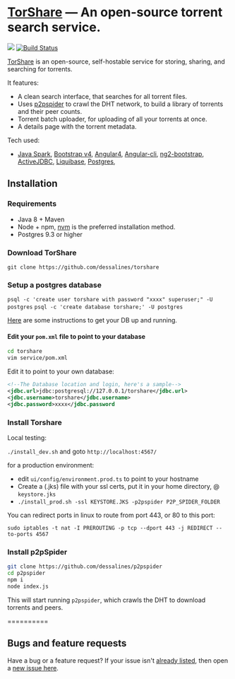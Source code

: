 [TorShare](http://torshare.ml) &mdash; An open-source torrent search service. 
==========
![](http://img.shields.io/version/0.0.1.png?color=green)
[![Build Status](https://travis-ci.org/dessalines/torshare.svg?branch=master)](https://travis-ci.org/dessalines/torshare)

<!---
	Torshare: an open-source torrent caching service.
-->

[TorShare](http://torshare.ml) is an open-source, self-hostable service for storing, sharing, and searching for torrents.

It features:
- A clean search interface, that searches for all torrent files. 
- Uses [p2pspider](https://github.com/fanpei91/p2pspider) to crawl the DHT network, to build a library of torrents and their peer counts. 
- Torrent batch uploader, for uploading of all your torrents at once.
- A details page with the torrent metadata.


Tech used:
- [Java Spark](https://github.com/perwendel/spark), [Bootstrap v4](https://github.com/twbs/bootstrap), [Angular4](https://github.com/angular/angular), [Angular-cli](https://github.com/angular/angular-cli), [ng2-bootstrap](http://valor-software.com/ng2-bootstrap/), [ActiveJDBC](http://javalite.io/activejdbc), [Liquibase](http://www.liquibase.org/), [Postgres](https://www.postgresql.org/), 


<!-- Join the subreddit: [/r/flowchat](https://www.reddit.com/r/flowchat/) -->


## Installation 

### Requirements
- Java 8 + Maven
- Node + npm, [nvm](https://github.com/creationix/nvm) is the preferred installation method.
- Postgres 9.3 or higher

### Download TorShare
`git clone https://github.com/dessalines/torshare`

### Setup a postgres database
`psql -c 'create user torshare with password "xxxx" superuser;" -U postgres`
`psql -c 'create database torshare;' -U postgres`

[Here](https://www.digitalocean.com/community/tutorials/how-to-install-and-use-postgresql-on-ubuntu-16-04) are some instructions to get your DB up and running.

#### Edit your `pom.xml` file to point to your database

```sh
cd torshare
vim service/pom.xml
```

Edit it to point to your own database:
```xml
<!--The Database location and login, here's a sample-->
<jdbc.url>jdbc:postgresql://127.0.0.1/torshare</jdbc.url>
<jdbc.username>torshare</jdbc.username>
<jdbc.password>xxxx</jdbc.password
```

### Install Torshare

Local testing:

`./install_dev.sh` and goto `http://localhost:4567/`

for a production environment:

- edit `ui/config/environment.prod.ts` to point to your hostname
- Create a (.jks) file with your ssl certs, put it in your home directory, @ `keystore.jks`
- `./install_prod.sh -ssl KEYSTORE.JKS -p2pspider P2P_SPIDER_FOLDER`

You can redirect ports in linux to route from port 443, or 80 to this port:

`sudo iptables -t nat -I PREROUTING -p tcp --dport 443 -j REDIRECT --to-ports 4567`

### Install p2pSpider

```sh
git clone https://github.com/dessalines/p2pspider
cd p2pspider
npm i
node index.js
```

This will start running `p2pspider`, which crawls the DHT to download torrents and peers. 

==========

## Bugs and feature requests
Have a bug or a feature request? If your issue isn't [already listed](https://github.com/dessalines/torshare/issues/), then open a [new issue here](https://github.com/dessalines/torshare/issues/new).
